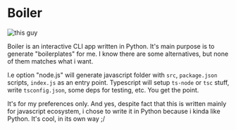 # Boiler

![this guy](https://i.pinimg.com/originals/55/29/71/55297193cbe36f1dffb025e3615950da.jpg)

Boiler is an interactive CLI app written in Python. It's main purpose is to generate
"boilerplates" for me. I know there are some alternatives, but none of them matches
what i want. 

I.e option "node.js" will generate javascript folder with `src`, `package.json` scripts,
`index.js` as an entry point. Typescript will setup `ts-node` or `tsc` stuff, write 
`tsconfig.json`, some deps for testing, etc. You get the point. 

It's for my preferences only. And yes, despite fact that this is written mainly for 
javascript ecosystem, i chose to write it in Python because i kinda like Python. It's
cool, in its own way ;/
